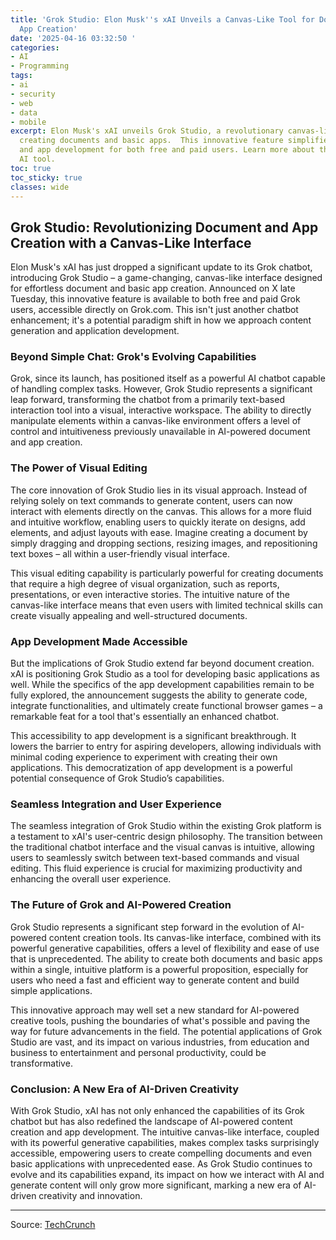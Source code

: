 ```yaml
---
title: 'Grok Studio: Elon Musk''s xAI Unveils a Canvas-Like Tool for Document and
  App Creation'
date: '2025-04-16 03:32:50 '
categories:
- AI
- Programming
tags:
- ai
- security
- web
- data
- mobile
excerpt: Elon Musk's xAI unveils Grok Studio, a revolutionary canvas-like tool for
  creating documents and basic apps.  This innovative feature simplifies content generation
  and app development for both free and paid users. Learn more about this game-changing
  AI tool.
toc: true
toc_sticky: true
classes: wide
---
```


## Grok Studio: Revolutionizing Document and App Creation with a Canvas-Like Interface

Elon Musk's xAI has just dropped a significant update to its Grok chatbot, introducing Grok Studio – a game-changing, canvas-like interface designed for effortless document and basic app creation.  Announced on X late Tuesday, this innovative feature is available to both free and paid Grok users, accessible directly on Grok.com.  This isn't just another chatbot enhancement; it's a potential paradigm shift in how we approach content generation and application development.

### Beyond Simple Chat: Grok's Evolving Capabilities

Grok, since its launch, has positioned itself as a powerful AI chatbot capable of handling complex tasks.  However, Grok Studio represents a significant leap forward, transforming the chatbot from a primarily text-based interaction tool into a visual, interactive workspace.  The ability to directly manipulate elements within a canvas-like environment offers a level of control and intuitiveness previously unavailable in AI-powered document and app creation.

### The Power of Visual Editing

The core innovation of Grok Studio lies in its visual approach.  Instead of relying solely on text commands to generate content, users can now interact with elements directly on the canvas. This allows for a more fluid and intuitive workflow, enabling users to quickly iterate on designs, add elements, and adjust layouts with ease. Imagine creating a document by simply dragging and dropping sections, resizing images, and repositioning text boxes – all within a user-friendly visual interface.

This visual editing capability is particularly powerful for creating documents that require a high degree of visual organization, such as reports, presentations, or even interactive stories.  The intuitive nature of the canvas-like interface means that even users with limited technical skills can create visually appealing and well-structured documents.

### App Development Made Accessible

But the implications of Grok Studio extend far beyond document creation.  xAI is positioning Grok Studio as a tool for developing basic applications as well. While the specifics of the app development capabilities remain to be fully explored, the announcement suggests the ability to generate code, integrate functionalities, and ultimately create functional browser games – a remarkable feat for a tool that's essentially an enhanced chatbot.

This accessibility to app development is a significant breakthrough.  It lowers the barrier to entry for aspiring developers, allowing individuals with minimal coding experience to experiment with creating their own applications. This democratization of app development is a powerful potential consequence of Grok Studio’s capabilities.

### Seamless Integration and User Experience

The seamless integration of Grok Studio within the existing Grok platform is a testament to xAI's user-centric design philosophy.  The transition between the traditional chatbot interface and the visual canvas is intuitive, allowing users to seamlessly switch between text-based commands and visual editing. This fluid experience is crucial for maximizing productivity and enhancing the overall user experience.

### The Future of Grok and AI-Powered Creation

Grok Studio represents a significant step forward in the evolution of AI-powered content creation tools.  Its canvas-like interface, combined with its powerful generative capabilities, offers a level of flexibility and ease of use that is unprecedented.  The ability to create both documents and basic apps within a single, intuitive platform is a powerful proposition, especially for users who need a fast and efficient way to generate content and build simple applications.

This innovative approach may well set a new standard for AI-powered creative tools, pushing the boundaries of what's possible and paving the way for future advancements in the field.  The potential applications of Grok Studio are vast, and its impact on various industries, from education and business to entertainment and personal productivity, could be transformative.

### Conclusion: A New Era of AI-Driven Creativity

With Grok Studio, xAI has not only enhanced the capabilities of its Grok chatbot but has also redefined the landscape of AI-powered content creation and app development.  The intuitive canvas-like interface, coupled with its powerful generative capabilities, makes complex tasks surprisingly accessible, empowering users to create compelling documents and even basic applications with unprecedented ease.  As Grok Studio continues to evolve and its capabilities expand, its impact on how we interact with AI and generate content will only grow more significant, marking a new era of AI-driven creativity and innovation.

---

Source: [TechCrunch](https://techcrunch.com/2025/04/15/grok-gains-a-canvas-like-tool-for-creating-docs-and-apps/)